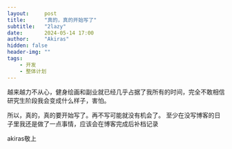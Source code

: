 ```yaml
---
layout:     post
title:      "真的，真的开始写了"
subtitle:   "2lazy"
date:       2024-05-14 17:00
author:     "Akiras"
hidden: false
header-img: ""
tags:
    - 开发
    - 整体计划    
---
```


越来越力不从心，健身绘画和副业就已经几乎占据了我所有的时间，完全不敢相信研究生阶段我会变成什么样子，害怕。

所以，真的，真的要开始写了。再不写可能就没有机会了。
至少在没写博客的日子里我还是做了一点事情，应该会在博客完成后补档记录


akiras敬上